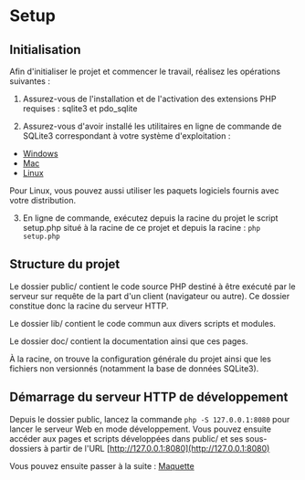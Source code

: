 # Setup

## Initialisation

Afin d'initialiser le projet et commencer le travail, réalisez les opérations
suivantes :

1. Assurez-vous de l'installation et de l'activation des extensions PHP requises :
sqlite3 et pdo_sqlite

2. Assurez-vous d'avoir installé les utilitaires en ligne de commande de SQLite3
correspondant à votre système d'exploitation :
  - [Windows](https://www.sqlite.org/2022/sqlite-tools-win32-x86-3400100.zip)
  - [Mac](https://www.sqlite.org/2022/sqlite-tools-osx-x86-3400100.zip)
  - [Linux](https://www.sqlite.org/2022/sqlite-tools-linux-x86-3400100.zip)


   Pour Linux, vous pouvez aussi utiliser les paquets logiciels fournis avec votre
   distribution.

3. En ligne de commande, exécutez depuis la racine du projet le script setup.php
situé à la racine de ce projet et depuis la racine  : ```php setup.php```

## Structure du projet

Le dossier public/ contient le code source PHP destiné à être exécuté par le
serveur sur requête de la part d'un client (navigateur ou autre). Ce dossier
constitue donc la racine du serveur HTTP.

Le dossier lib/ contient le code commun aux divers scripts et modules.

Le dossier doc/ contient la documentation ainsi que ces pages.

À la racine, on trouve la configuration générale du projet ainsi que les fichiers
non versionnés (notamment la base de données SQLite3).

## Démarrage du serveur HTTP de développement

Depuis le dossier public, lancez la commande ```php -S 127.0.0.1:8080``` pour
lancer le serveur Web en mode développement. Vous pouvez ensuite accéder aux
pages et scripts développées dans public/ et ses sous-dossiers à partir de l'URL
[http://127.0.0.1:8080](http://127.0.0.1:8080)

Vous pouvez ensuite passer à la suite : [Maquette](./1-HTML.md)
